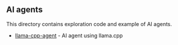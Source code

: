 ## AI agents
This directory contains exploration code and example of AI agents.

* [llama-cpp-agent](llama-cpp-agent) - AI agent using llama.cpp
